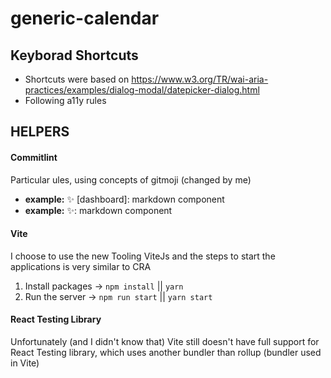 # generic-calendar

## Keyborad Shortcuts

- Shortcuts were based on https://www.w3.org/TR/wai-aria-practices/examples/dialog-modal/datepicker-dialog.html
- Following a11y rules

## HELPERS

#### Commitlint

Particular ules, using concepts of gitmoji (changed by me)

- **example:** ✨ [dashboard]: markdown component
- **example:** ✨: markdown component

#### Vite

I choose to use the new Tooling ViteJs and the steps to start the applications is very similar to CRA

1. Install packages -> `npm install` || `yarn`
2. Run the server -> `npm run start` || `yarn start`

#### React Testing Library

Unfortunately (and I didn't know that) Vite still doesn't have full support for React Testing library, which uses another bundler than rollup (bundler used in Vite)
